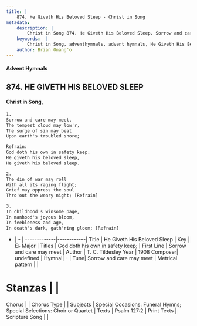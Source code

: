 ```yaml
---
title: |
    874. He Giveth His Beloved Sleep - Christ in Song
metadata:
    description: |
        Christ in Song 874. He Giveth His Beloved Sleep. Sorrow and care may meet, The tempest cloud may low'r, The surge of sin may beat Upon earth's troubled shore; 
    keywords:  |
        Christ in Song, adventhymnals, advent hymnals, He Giveth His Beloved Sleep, Sorrow and care may meet. God doth his own in safety keep;
    author: Brian Onang'o
---
```


#### Advent Hymnals
## 874. HE GIVETH HIS BELOVED SLEEP
####  Christ in Song,

```txt
1.
Sorrow and care may meet,
The tempest cloud may low'r,
The surge of sin may beat
Upon earth's troubled shore;

Refrain:
God doth his own in safety keep;
He giveth his beloved sleep,
He giveth his beloved sleep.

2.
The din of war may roll
With all its raging flight;
Grief may oppress the soul
Thro'out the weary night; [Refrain]

3.
In childhood's winsome page,
In manhood's joyous bloom,
In feebleness and age,
In death's dark, gath'ring gloom; [Refrain]


```

- |   -  |
-------------|------------|
Title | He Giveth His Beloved Sleep |
Key | E♭ Major |
Titles | God doth his own in safety keep; |
First Line | Sorrow and care may meet |
Author | T. C. Tildesley
Year | 1908
Composer| undefined |
Hymnal|  - |
Tune| Sorrow and care may meet |
Metrical pattern | |
# Stanzas |  |
Chorus |  |
Chorus Type |  |
Subjects | Special Occasions: Funeral Hymns; Special Selections: Choir or Quartet |
Texts | Psalm 127:2 |
Print Texts | 
Scripture Song |  |
    

